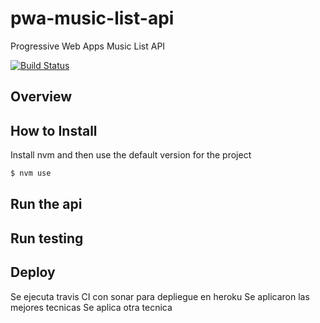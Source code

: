 # pwa-music-list-api
Progressive Web Apps Music List API

[![Build Status](https://travis-ci.org/lorgiorepo/pwa-music-list-api.svg?branch=master)](https://travis-ci.org/lorgiorepo/pwa-music-list-api)

## Overview

## How to Install
Install nvm and then use the default version for the project

```sh
$ nvm use
```
## Run the api

## Run testing

## Deploy
Se ejecuta travis CI con sonar para depliegue en heroku
Se aplicaron las mejores tecnicas
Se aplica otra tecnica
